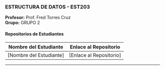 
### ESTRUCTURA DE DATOS - EST203
**Profesor:** Prof. Fred Torres Cruz  
**Grupo:** GRUPO 2

#### Repositorios de Estudiantes
| Nombre del Estudiante | Enlace al Repositorio |
|--------------|-----------------|
| [Nombre del Estudiante] | [Enlace al Repositorio] |

---
